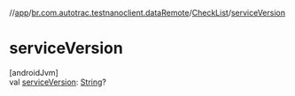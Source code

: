 //[app](../../../index.md)/[br.com.autotrac.testnanoclient.dataRemote](../index.md)/[CheckList](index.md)/[serviceVersion](service-version.md)

# serviceVersion

[androidJvm]\
val [serviceVersion](service-version.md): [String](https://kotlinlang.org/api/latest/jvm/stdlib/kotlin/-string/index.html)?
